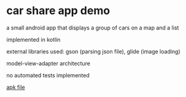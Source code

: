# car share app demo

a small android app that displays a group
of cars on a map and a list

implemented in kotlin

external libraries used: 
gson (parsing json file), glide (image loading)

model-view-adapter architecture

no automated tests implemented

[apk file](https://github.com/hasanselimyagci/sixt/raw/master/app-debug.apk)
